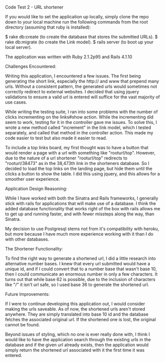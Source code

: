 
Code Test 2 - URL shortener

If you would like to set the application up locally, simply clone the repo down to your local machine run the following commands from the root directory (assuming that ruby is installed):

$ rake db:create (to create the database that stores the submitted URLs).
$ rake db:migrate (to create the Link model).
$ rails server (to boot up your local server).

The application was written with Ruby 2.1.2p95 and Rails 4.1.10

Challenges Encountered: 

Writing this application, I encountered a few issues. The first being generating the short link, especially the http:// and www that prepend many urls. Without a consistent pattern, the generated urls would sometimes not correctly redirect to external websites. I decided that using jquery validations to ensure a valid url is entered will suffice for the vast majority of use cases. 

While writing the testing suite, I ran into some problems with the number of clicks incrementing on the links#show action.  While the incrementing did seem to work, testing for it in the controller gave me issues.  To solve this, I wrote a new method called "increment" in the link model, which I tested separately, and called that method in the controller action. This made my code easier to test but also made it easier to read.

To include a top links board, my first thought was to have a button that would render a page with a url with something like "rooturl/top". However, due to the nature of a url shortener "rooturl/top" redirects to "rooturl/38473" as in the 38,473th link in the shorteners database. So I decided to load the top links on the landing page, but hide them until the clicks a button to show the table.  I did this using jquery, and this allows for a smoother user experience.


Application Design Reasoning:

While I have worked with both the Sinatra and Rails frameworks, I generally stick with rails for applications that will make use of a database. I think the added database functionality that works right of the box with rails allows me to get up and running faster, and with fewer missteps along the way, than Sinatra. 

My decision to use Postgresql stems not from it's compatibility with heroku, but more because I have much more experience working with it than I do with other databases.


The Shortener Functionality:

To find the right way to generate a shortened url, I did a little research into alternative number bases.  I knew that every url submitted would have a unique id, and if I could convert that to a number base that wasn't base 10, then I could communicate an enormous number in only a few characters.  It turns out that while base 62 is possible, due to the inclusion of characters like "/" it isn't url safe, so I used base 36 to generate the shortened url.


Future Improvements:

If I were to continue developing this application out, I would consider making the urls saveable. As of now, the shortened urls aren't stored anywhere. They are simply translated into base 10 id and the database fetches the associated original url.  If the shortened one is lost, the original cannot be found.

Beyond issues of styling, which no one is ever really done with, I think I would like to have the application search through the existing urls in the database and if the given url already exists, then the application would simply return the shortened url associated with it the first time it was entered.

